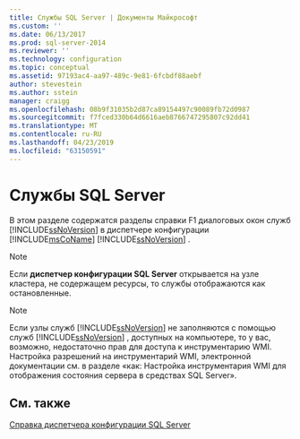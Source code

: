 ```yaml
---
title: Службы SQL Server | Документы Майкрософт
ms.custom: ''
ms.date: 06/13/2017
ms.prod: sql-server-2014
ms.reviewer: ''
ms.technology: configuration
ms.topic: conceptual
ms.assetid: 97193ac4-aa97-489c-9e81-6fcbdf88aebf
author: stevestein
ms.author: sstein
manager: craigg
ms.openlocfilehash: 08b9f31035b2d87ca89154497c90089fb72d0987
ms.sourcegitcommit: f7fced330b64d6616aeb8766747295807c92dd41
ms.translationtype: MT
ms.contentlocale: ru-RU
ms.lasthandoff: 04/23/2019
ms.locfileid: "63150591"
---
```

# <a name="sql-server-services"></a>Службы SQL Server
  В этом разделе содержатся разделы справки F1 диалоговых окон служб [!INCLUDE[ssNoVersion](../../includes/ssnoversion-md.md)] в диспетчере конфигурации [!INCLUDE[msCoName](../../includes/msconame-md.md)] [!INCLUDE[ssNoVersion](../../includes/ssnoversion-md.md)] .  
  
> [!NOTE]  
>  Если **диспетчер конфигурации SQL Server** открывается на узле кластера, не содержащем ресурсы, то службы отображаются как остановленные.  
  
> [!NOTE]  
>  Если узлы служб [!INCLUDE[ssNoVersion](../../includes/ssnoversion-md.md)] не заполняются с помощью служб [!INCLUDE[ssNoVersion](../../includes/ssnoversion-md.md)] , доступных на компьютере, то у вас, возможно, недостаточно прав для доступа к инструментарию WMI. Настройка разрешений на инструментарий WMI, электронной документации см. в разделе «как: Настройка инструментария WMI для отображения состояния сервера в средствах SQL Server».  
  
## <a name="see-also"></a>См. также  
 [Справка диспетчера конфигурации SQL Server](../../../2014/tools/configuration-manager/sql-server-configuration-manager-help.md)  
  
  
